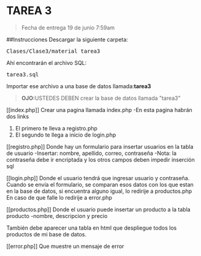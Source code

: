 TAREA 3
===============================
<blockquote>
  Fecha de entrega 19 de junio 7:59am
</blockquote>

##Instrucciones
Descargar la siguiente carpeta:
<pre>Clases/Clase3/material_tarea3</pre>
Ahí encontrarán el archivo SQL:
<pre>tarea3.sql</pre>
Importar ese archivo a una base de datos llamada:<strong>tarea3</strong>
<blockquote><strong>OJO:</strong>USTEDES DEBEN crear la base de datos llamada "tarea3"
</blockquote>
 


[[index.php]]
Crear una pagina llamada index.php
  -En esta pagina habrán dos links
  1. El primero te lleva a registro.php
  2. El segundo te llega a inicio de login.php

[[registro.php]]
Donde hay un formulario para insertar usuarios en la tabla de usuario
  -Insertar: nombre, apellido, correo, contraseña
  -Nota: la contraseña debe ir encriptada y los otros campos deben impedir inserción sql


[[login.php]]
Donde el usuario tendrá que ingresar usuario y contraseña. Cuando se envía el formulario, se comparan esos datos con los que estan en la base de datos, si encuentra alguno igual, lo redirije a productos.php
En caso de que falle lo redirije a error.php



[[productos.php]]
Donde el usuario puede insertar un producto a la tabla producto
  -nombre, descripcion y precio

También debe aparecer una tabla en html que despliegue todos los productos de mi base de datos.

[[error.php]]
Que muestre un mensaje de error



